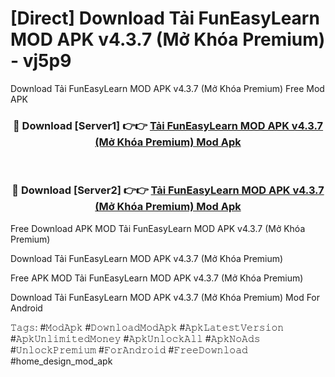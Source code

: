 # [Direct] Download Tải FunEasyLearn MOD APK v4.3.7 (Mở Khóa Premium) - vj5p9
Download Tải FunEasyLearn MOD APK v4.3.7 (Mở Khóa Premium) Free Mod APK

<div align="center">
<h3>🔴 Download [Server1] 👉👉 <a href="https://apk-comot.site?title=Tải_FunEasyLearn_MOD_APK_v4.3.7_(Mở_Khóa_Premium)">Tải FunEasyLearn MOD APK v4.3.7 (Mở Khóa Premium) Mod Apk</a></h3><br>

<h3>🔴 Download [Server2] 👉👉 <a href="https://apk-comot.site?title=Tải_FunEasyLearn_MOD_APK_v4.3.7_(Mở_Khóa_Premium)">Tải FunEasyLearn MOD APK v4.3.7 (Mở Khóa Premium) Mod Apk</a></h3>
</div>


Free Download APK MOD Tải FunEasyLearn MOD APK v4.3.7 (Mở Khóa Premium)

Download Tải FunEasyLearn MOD APK v4.3.7 (Mở Khóa Premium) 

Free APK MOD Tải FunEasyLearn MOD APK v4.3.7 (Mở Khóa Premium) 

Download Tải FunEasyLearn MOD APK v4.3.7 (Mở Khóa Premium) Mod For Android

𝚃𝚊𝚐𝚜: #𝙼𝚘𝚍𝙰𝚙𝚔 #𝙳𝚘𝚠𝚗𝚕𝚘𝚊𝚍𝙼𝚘𝚍𝙰𝚙𝚔 #𝙰𝚙𝚔𝙻𝚊𝚝𝚎𝚜𝚝𝚅𝚎𝚛𝚜𝚒𝚘𝚗 #𝙰𝚙𝚔𝚄𝚗𝚕𝚒𝚖𝚒𝚝𝚎𝚍𝙼𝚘𝚗𝚎𝚢 #𝙰𝚙𝚔𝚄𝚗𝚕𝚘𝚌𝚔𝙰𝚕𝚕 #𝙰𝚙𝚔𝙽𝚘𝙰𝚍𝚜 #𝚄𝚗𝚕𝚘𝚌𝚔𝙿𝚛𝚎𝚖𝚒𝚞𝚖 #𝙵𝚘𝚛𝙰𝚗𝚍𝚛𝚘𝚒𝚍 #𝙵𝚛𝚎𝚎𝙳𝚘𝚠𝚗𝚕𝚘𝚊𝚍 #home_design_mod_apk